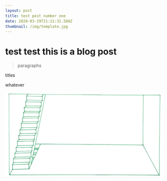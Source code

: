 ```yaml
---
layout: post
title: test post number one
date: 2020-03-29T21:21:31.588Z
thumbnail: /img/template.jpg
---
```

# test test this is a blog post

> paragraphs

titles

whatever

![partys over earth](/images/uploads/template.jpg "party is over")